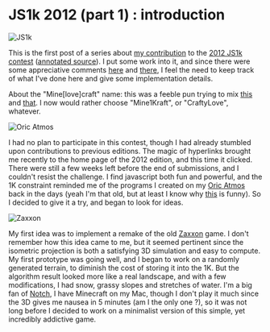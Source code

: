 # JS1k 2012 (part 1) : introduction

<section>

![JS1k](http://js1k.com/img/js1k.png "JS1k")

This is the first post of a series about [my contribution](http://js1k.com/1282 "1K Minecraft") to the [2012 JS1k contest](http://js1k.com/2012-love "js1k 2012") ([annotated source](https://github.com/ehouais/js1k "ehouais/js1k")). I put some work into it, and since there were some appreciative comments [here](http://www.europapress.es/portaltic/videojuegos/noticia-crean-clon-minecraft-solo-pesa-kilobyte-20120322083005.html "Crean un clon de Minecraft que solo pesa 1 kilobyte") and [there](http://www.faseextra.com/pc/minecraft-minimalista "Minecraft minimalista"), I feel the need to keep track of what I've done here and give some implementation details.

</section>

<section>

About the "Mine[love]craft" name: this was a feeble pun trying to mix [this](http://www.minecraft.net "Minecraft") and [that](http://en.wikipedia.org/wiki/H._P._Lovecraft "H.P. Lovecraft"). I now would rather choose "Mine1Kraft", or "CraftyLove", whatever.

</section>

<section>

![Oric Atmos](http://upload.wikimedia.org/wikipedia/commons/thumb/4/41/Oric_Atmos_01a.jpg/300px-Oric_Atmos_01a.jpg "Oric Atmos")

I had no plan to participate in this contest, though I had already stumbled upon contributions to previous editions. The magic of hyperlinks brought me recently to the home page of the 2012 edition, and this time it clicked. There were still a few weeks left before the end of submissions, and I couldn't resist the challenge. I find javascript both fun and powerful, and the 1K constraint reminded me of the programs I created on my [Oric Atmos](http://en.wikipedia.org/wiki/Oric_series_of_computers#Oric_Atmos "Oric Atmos") back in the days (yeah I'm that old, but at least I know why [this](http://cheezburger.com/4443671040 "Hammerzeit") is funny). So I decided to give it a try, and began to look for ideas.

</section>

<section>

![Zaxxon](http://upload.wikimedia.org/wikipedia/en/thumb/4/45/Zaxxon.png/220px-Zaxxon.png "Zaxxon")

My first idea was to implement a remake of the old [Zaxxon](http://en.wikipedia.org/wiki/Zaxxon "Zaxxon") game. I don't remember how this idea came to me, but it seemed pertinent since the isometric projection is both a satisfying 3D simulation and easy to compute. My first prototype was going well, and I began to work on a randomly generated terrain, to diminish the cost of storing it into the 1K. But the algorithm result looked more like a real landscape, and with a few modifications, I had snow, grassy slopes and stretches of water. I'm a big fan of [Notch](http://notch.tumblr.com "Notch"), I have Minecraft on my Mac, though I don't play it much since the 3D gives me nausea in 5 minutes (am I the only one ?), so it was not long before I decided to work on a minimalist version of this simple, yet incredibly addictive game.

</section>

